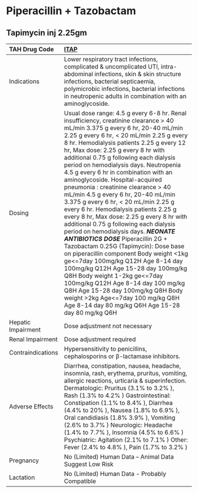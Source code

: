 # Piperacillin + Tazobactam

## Tapimycin inj 2.25gm

| TAH Drug Code      | [**ITAP**](https://www.tahsda.org.tw/drugs/hissearch.php?drug_code=ITAP)                                                                                                                                                                                                                                                                                                                                                                                                                                                                                                                                                                                                                                                                                                                                                                                                                                                                                                                                                                                                                                                        |
|:-------------------|:--------------------------------------------------------------------------------------------------------------------------------------------------------------------------------------------------------------------------------------------------------------------------------------------------------------------------------------------------------------------------------------------------------------------------------------------------------------------------------------------------------------------------------------------------------------------------------------------------------------------------------------------------------------------------------------------------------------------------------------------------------------------------------------------------------------------------------------------------------------------------------------------------------------------------------------------------------------------------------------------------------------------------------------------------------------------------------------------------------------------------------|
| Indications        | Lower respiratory tract infections, complicated & uncomplicated UTI, intra-abdominal infections, skin & skin structure infections, bacterial septicaemia, polymicrobic infections, bacterial infections in neutropenic adults in combination with an aminoglycoside.                                                                                                                                                                                                                                                                                                                                                                                                                                                                                                                                                                                                                                                                                                                                                                                                                                                            |
| Dosing             | Usual dose range: 4.5 g every 6-8 hr. Renal insufficiency, creatinine clearance > 40 mL/min 3.375 g every 6 hr, 20-40 mL/min 2.25 g every 6 hr, < 20 mL/min 2.25 g every 8 hr. Hemodialysis patients 2.25 g every 12 hr, Max dose: 2.25 g every 8 hr with additional 0.75 g following each dialysis period on hemodialysis days. Neutropenia 4.5 g every 6 hr in combination with an aminoglycoside. Hospital-acquired pneumonia : creatinine clearance > 40 mL/min 4.5 g every 6 hr, 20-40 mL/min 3.375 g every 6 hr, < 20 mL/min 2.25 g every 6 hr. Hemodialysis patients 2.25 g every 8 hr, Max dose: 2.25 g every 8 hr with additional 0.75 g following each dialysis period on hemodialysis days. *****NEONATE ANTIBIOTICS DOSE***** Piperacillin 2G +  Tazobactam 0.25G (Tapimycin): Dose base on piperacillin component Body weight <1kg ge<=7day 100mg/kg Q12H  Age 8-14 day 100mg/kg Q12H  Age 15-28 day 100mg/kg Q8H Body weight 1-2kg ge<=7day 100mg/kg Q12H  Age 8-14 day 100 mg/kg Q8H  Age 15-28 day 100mg/kg Q8H Body weight >2kg Age<=7day 100 mg/kg Q8H  Age 8-14 day 80 mg/kg Q6H  Age 15-28 day 80 mg/kg Q6H |
| Hepatic Impairment | Dose adjustment not necessary                                                                                                                                                                                                                                                                                                                                                                                                                                                                                                                                                                                                                                                                                                                                                                                                                                                                                                                                                                                                                                                                                                   |
| Renal Impairment   | Dose adjustment required                                                                                                                                                                                                                                                                                                                                                                                                                                                                                                                                                                                                                                                                                                                                                                                                                                                                                                                                                                                                                                                                                                        |
| Contraindications  | Hypersensitivity to penicillins, cephalosporins or β-lactamase inhibitors.                                                                                                                                                                                                                                                                                                                                                                                                                                                                                                                                                                                                                                                                                                                                                                                                                                                                                                                                                                                                                                                      |
| Adverse Effects    | Diarrhea, constipation, nausea, headache, insomnia, rash, erythema, pruritus, vomiting, allergic reactions, urticaria & superinfection. Dermatologic: Pruritus (3.1% to 3.2% ), Rash (1.3% to 4.2% ) Gastrointestinal: Constipation (1.1% to 8.4% ), Diarrhea (4.4% to 20% ), Nausea (1.8% to 6.9% ), Oral candidiasis (1.8% 3.9% ), Vomiting (2.6% to 3.7% ) Neurologic: Headache (1.4% to 7.7% ), Insomnia (4.5% to 6.6% ) Psychiatric: Agitation (2.1% to 7.1% ) Other: Fever (2.4% to 4.8% ), Pain (1.7% to 3.2% )                                                                                                                                                                                                                                                                                                                                                                                                                                                                                                                                                                                                          |
| Pregnancy          | No (Limited) Human Data – Animal Data Suggest Low Risk                                                                                                                                                                                                                                                                                                                                                                                                                                                                                                                                                                                                                                                                                                                                                                                                                                                                                                                                                                                                                                                                          |
| Lactation          | No (Limited) Human Data - Probably Compatible                                                                                                                                                                                                                                                                                                                                                                                                                                                                                                                                                                                                                                                                                                                                                                                                                                                                                                                                                                                                                                                                                   |

